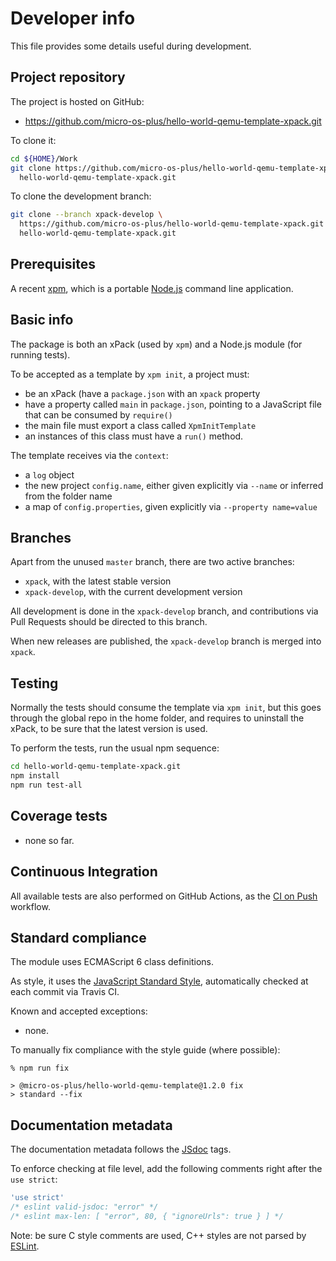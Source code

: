 # Developer info

This file provides some details useful during development.

## Project repository

The project is hosted on GitHub:

- <https://github.com/micro-os-plus/hello-world-qemu-template-xpack.git>

To clone it:

```sh
cd ${HOME}/Work
git clone https://github.com/micro-os-plus/hello-world-qemu-template-xpack.git \
  hello-world-qemu-template-xpack.git
```

To clone the development branch:

```sh
git clone --branch xpack-develop \
  https://github.com/micro-os-plus/hello-world-qemu-template-xpack.git \
  hello-world-qemu-template-xpack.git
```

## Prerequisites

A recent [xpm](https://xpack.github.io/xpm/), which is a portable
[Node.js](https://nodejs.org/) command line application.

## Basic info

The package is both an xPack (used by `xpm`) and a Node.js module (for
running tests).

To be accepted as a template by `xpm init`, a project must:

- be an xPack (have a `package.json` with an `xpack` property
- have a property called `main` in `package.json`, pointing to a JavaScript
  file that can be consumed by `require()`
- the main file must export a class called `XpmInitTemplate`
- an instances of this class must have a `run()` method.

The template receives via the `context`:

- a `log` object
- the new project `config.name`, either given explicitly via
  `--name` or inferred from the folder name
- a map of `config.properties`, given explicitly via `--property name=value`

## Branches

Apart from the unused `master` branch, there are two active branches:

- `xpack`, with the latest stable version
- `xpack-develop`, with the current development version

All development is done in the `xpack-develop` branch, and contributions via
Pull Requests should be directed to this branch.

When new releases are published, the `xpack-develop` branch is merged
into `xpack`.

## Testing

Normally the tests should consume the template via `xpm init`, but
this goes through the global repo in the home folder, and requires to
uninstall the xPack, to be sure that the latest version is used.

To perform the tests, run the usual npm sequence:

```sh
cd hello-world-qemu-template-xpack.git
npm install
npm run test-all
```

## Coverage tests

- none so far.

## Continuous Integration

All available tests are also performed on GitHub Actions, as the
[CI on Push](https://github.com/micro-os-plus/hello-world-qemu-template-xpack/actions/workflows/CI.yml)
workflow.

## Standard compliance

The module uses ECMAScript 6 class definitions.

As style, it uses the [JavaScript Standard Style](https://standardjs.com/),
automatically checked at each commit via Travis CI.

Known and accepted exceptions:

- none.

To manually fix compliance with the style guide (where possible):

```console
% npm run fix

> @micro-os-plus/hello-world-qemu-template@1.2.0 fix
> standard --fix

```

## Documentation metadata

The documentation metadata follows the [JSdoc](http://usejsdoc.org) tags.

To enforce checking at file level, add the following comments right after
the `use strict`:

```js
'use strict'
/* eslint valid-jsdoc: "error" */
/* eslint max-len: [ "error", 80, { "ignoreUrls": true } ] */
```

Note: be sure C style comments are used, C++ styles are not parsed by
[ESLint](http://eslint.org).
